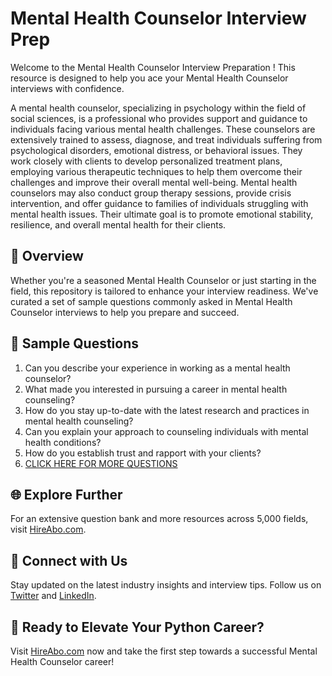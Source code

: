 # Mental Health Counselor Interview Prep

Welcome to the Mental Health Counselor Interview Preparation ! This resource is designed to help you ace your Mental Health Counselor interviews with confidence.

A mental health counselor, specializing in psychology within the field of social sciences, is a professional who provides support and guidance to individuals facing various mental health challenges. These counselors are extensively trained to assess, diagnose, and treat individuals suffering from psychological disorders, emotional distress, or behavioral issues. They work closely with clients to develop personalized treatment plans, employing various therapeutic techniques to help them overcome their challenges and improve their overall mental well-being. Mental health counselors may also conduct group therapy sessions, provide crisis intervention, and offer guidance to families of individuals struggling with mental health issues. Their ultimate goal is to promote emotional stability, resilience, and overall mental health for their clients.

## 🚀 Overview

Whether you're a seasoned Mental Health Counselor or just starting in the field, this repository is tailored to enhance your interview readiness. We've curated a set of sample questions commonly asked in Mental Health Counselor interviews to help you prepare and succeed.

## 📝 Sample Questions

1. Can you describe your experience in working as a mental health counselor?
2. What made you interested in pursuing a career in mental health counseling?
3. How do you stay up-to-date with the latest research and practices in mental health counseling?
4. Can you explain your approach to counseling individuals with mental health conditions?
5. How do you establish trust and rapport with your clients?
6. [CLICK HERE FOR MORE QUESTIONS](https://hireabo.com/job/7_0_22/Mental%20Health%20Counselor)

## 🌐 Explore Further

For an extensive question bank and more resources across 5,000 fields, visit [HireAbo.com](https://www.hireabo.com).

## 📱 Connect with Us

Stay updated on the latest industry insights and interview tips. Follow us on [Twitter](https://twitter.com/hireabo) and [LinkedIn](https://www.linkedin.com/in/hire-abo-3609972a8/).

## 🚀 Ready to Elevate Your Python Career?

Visit [HireAbo.com](https://www.hireabo.com) now and take the first step towards a successful Mental Health Counselor career!